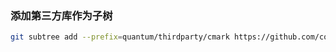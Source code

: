 ### 添加第三方库作为子树

```bash
git subtree add --prefix=quantum/thirdparty/cmark https://github.com/commonmark/cmark.git master --squash
```